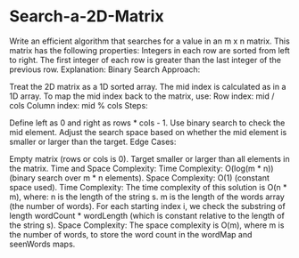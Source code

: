 # Search-a-2D-Matrix
Write an efficient algorithm that searches for a value in an m x n matrix. This matrix has the following properties:  Integers in each row are sorted from left to right. The first integer of each row is greater than the last integer of the previous row.
Explanation:
Binary Search Approach:

Treat the 2D matrix as a 1D sorted array.
The mid index is calculated as in a 1D array.
To map the mid index back to the matrix, use:
Row index: mid / cols
Column index: mid % cols
Steps:

Define left as 0 and right as rows * cols - 1.
Use binary search to check the mid element.
Adjust the search space based on whether the mid element is smaller or larger than the target.
Edge Cases:

Empty matrix (rows or cols is 0).
Target smaller or larger than all elements in the matrix.
Time and Space Complexity:
Time Complexity: O(log(m * n)) (binary search over m * n elements).
Space Complexity: O(1) (constant space used).
Time Complexity:
The time complexity of this solution is O(n * m), where:
n is the length of the string s.
m is the length of the words array (the number of words).
For each starting index i, we check the substring of length wordCount * wordLength (which is constant relative to the length of the string s).
Space Complexity:
The space complexity is O(m), where m is the number of words, to store the word count in the wordMap and seenWords maps.
